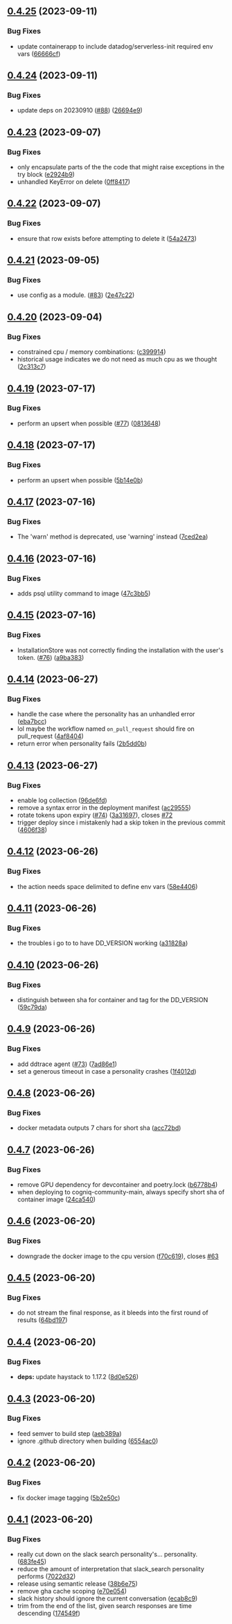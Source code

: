 ## [0.4.25](https://github.com/CogniQ/CogniQ/compare/v0.4.24...v0.4.25) (2023-09-11)


### Bug Fixes

* update containerapp to include datadog/serverless-init required env vars ([66666cf](https://github.com/CogniQ/CogniQ/commit/66666cfac9cf48472a03bf00d6dab559816d1623))

## [0.4.24](https://github.com/CogniQ/CogniQ/compare/v0.4.23...v0.4.24) (2023-09-11)


### Bug Fixes

* update deps on 20230910 ([#88](https://github.com/CogniQ/CogniQ/issues/88)) ([26694e9](https://github.com/CogniQ/CogniQ/commit/26694e9ad82b71a3bb4d9d91f4fefba2d7f70dd8))

## [0.4.23](https://github.com/CogniQ/CogniQ/compare/v0.4.22...v0.4.23) (2023-09-07)


### Bug Fixes

* only encapsulate parts of the the code that might raise exceptions in the try block ([e2924b9](https://github.com/CogniQ/CogniQ/commit/e2924b9ecd8c8c338c2570f636b1a13f9aea3fd5))
* unhandled KeyError on delete ([0ff8417](https://github.com/CogniQ/CogniQ/commit/0ff8417531ad628c3cf13f7e4466389fb18480c1))

## [0.4.22](https://github.com/CogniQ/CogniQ/compare/v0.4.21...v0.4.22) (2023-09-07)


### Bug Fixes

* ensure that row exists before attempting to delete it ([54a2473](https://github.com/CogniQ/CogniQ/commit/54a247367b2130e88061f02273cf22b0f21d4634))

## [0.4.21](https://github.com/CogniQ/CogniQ/compare/v0.4.20...v0.4.21) (2023-09-05)


### Bug Fixes

* use config as a module.  ([#83](https://github.com/CogniQ/CogniQ/issues/83)) ([2e47c22](https://github.com/CogniQ/CogniQ/commit/2e47c22ba0c0fe4846637bbc758aa52a5f15fac2))

## [0.4.20](https://github.com/CogniQ/CogniQ/compare/v0.4.19...v0.4.20) (2023-09-04)


### Bug Fixes

* constrained cpu / memory combinations: ([c399914](https://github.com/CogniQ/CogniQ/commit/c399914fafbb9208f2daa9e80431897d1898de87))
* historical usage indicates we do not need as much cpu as we thought ([2c313c7](https://github.com/CogniQ/CogniQ/commit/2c313c70950f7f71fae8e0ab461ef6149ddf31c3))

## [0.4.19](https://github.com/CogniQ/CogniQ/compare/v0.4.18...v0.4.19) (2023-07-17)


### Bug Fixes

* perform an upsert when possible ([#77](https://github.com/CogniQ/CogniQ/issues/77)) ([0813648](https://github.com/CogniQ/CogniQ/commit/08136481fe8c4b6610570671f8c880b4d8726599))

## [0.4.18](https://github.com/CogniQ/CogniQ/compare/v0.4.17...v0.4.18) (2023-07-17)


### Bug Fixes

* perform an upsert when possible ([5b14e0b](https://github.com/CogniQ/CogniQ/commit/5b14e0bc6effe41cf81669bf67ff7f5db651188e))

## [0.4.17](https://github.com/CogniQ/CogniQ/compare/v0.4.16...v0.4.17) (2023-07-16)


### Bug Fixes

* The 'warn' method is deprecated, use 'warning' instead ([7ced2ea](https://github.com/CogniQ/CogniQ/commit/7ced2ea9032ba7e49209ad55e7747e2c4dcc7c82))

## [0.4.16](https://github.com/CogniQ/CogniQ/compare/v0.4.15...v0.4.16) (2023-07-16)


### Bug Fixes

* adds psql utility command to image ([47c3bb5](https://github.com/CogniQ/CogniQ/commit/47c3bb5c0c2eeda2096d2775339f69b93507338b))

## [0.4.15](https://github.com/CogniQ/CogniQ/compare/v0.4.14...v0.4.15) (2023-07-16)


### Bug Fixes

* InstallationStore was not correctly finding the installation with the user's token. ([#76](https://github.com/CogniQ/CogniQ/issues/76)) ([a9ba383](https://github.com/CogniQ/CogniQ/commit/a9ba38357b37b096cf6454abd588c35fc3fc2e13))

## [0.4.14](https://github.com/CogniQ/CogniQ/compare/v0.4.13...v0.4.14) (2023-06-27)


### Bug Fixes

* handle the case where the personality has an unhandled error ([eba7bcc](https://github.com/CogniQ/CogniQ/commit/eba7bcce3412827821762bef61f9d7b4d7519ebf))
* lol maybe the workflow named `on_pull_request` should fire on pull_request ([4af8404](https://github.com/CogniQ/CogniQ/commit/4af84044a932399e404f54433061a6dd29bb811e))
* return error when personality fails ([2b5dd0b](https://github.com/CogniQ/CogniQ/commit/2b5dd0baf6c422031a628b97ab5203215c2b14af))

## [0.4.13](https://github.com/CogniQ/CogniQ/compare/v0.4.12...v0.4.13) (2023-06-27)


### Bug Fixes

* enable log collection ([96de6fd](https://github.com/CogniQ/CogniQ/commit/96de6fd81cbbeb12a030a04a4ac7aac6c498c111))
* remove a syntax error in the deployment manifest ([ac29555](https://github.com/CogniQ/CogniQ/commit/ac295559f0357bf98edc07b1aedaa062b59f5b1e))
* rotate tokens upon expiry ([#74](https://github.com/CogniQ/CogniQ/issues/74)) ([3a31697](https://github.com/CogniQ/CogniQ/commit/3a31697651e5e76fe1371d188706e3165599bc7f)), closes [#72](https://github.com/CogniQ/CogniQ/issues/72)
* trigger deploy since i mistakenly had a skip token in the previous commit ([4606f38](https://github.com/CogniQ/CogniQ/commit/4606f38c8126254ad3feda91f0112837dfb19474))

## [0.4.12](https://github.com/CogniQ/CogniQ/compare/v0.4.11...v0.4.12) (2023-06-26)


### Bug Fixes

* the action needs space delimited to define env vars ([58e4406](https://github.com/CogniQ/CogniQ/commit/58e4406ff12ac7110dde30f126dedaa3fde1b4cb))

## [0.4.11](https://github.com/CogniQ/CogniQ/compare/v0.4.10...v0.4.11) (2023-06-26)


### Bug Fixes

* the troubles i go to to have DD_VERSION working ([a31828a](https://github.com/CogniQ/CogniQ/commit/a31828afbd4ffb4329d9080464faeae984e40b64))

## [0.4.10](https://github.com/CogniQ/CogniQ/compare/v0.4.9...v0.4.10) (2023-06-26)


### Bug Fixes

* distinguish between sha for container and tag for the DD_VERSION ([59c79da](https://github.com/CogniQ/CogniQ/commit/59c79da27dd132334cb31570d2b9d0eb11fec8f6))

## [0.4.9](https://github.com/CogniQ/CogniQ/compare/v0.4.8...v0.4.9) (2023-06-26)


### Bug Fixes

* add ddtrace agent ([#73](https://github.com/CogniQ/CogniQ/issues/73)) ([7ad86e1](https://github.com/CogniQ/CogniQ/commit/7ad86e1fdedbaa57d140638fd40e2e5af88146d3))
* set a generous timeout in case a personality crashes ([1f4012d](https://github.com/CogniQ/CogniQ/commit/1f4012d3f1fdd5e11821373fd222a22761d681ae))

## [0.4.8](https://github.com/CogniQ/CogniQ/compare/v0.4.7...v0.4.8) (2023-06-26)


### Bug Fixes

* docker metadata outputs 7 chars for short sha ([acc72bd](https://github.com/CogniQ/CogniQ/commit/acc72bd611b17cf44ceead100aaa649176255e21))

## [0.4.7](https://github.com/CogniQ/CogniQ/compare/v0.4.6...v0.4.7) (2023-06-26)


### Bug Fixes

* remove GPU dependency for devcontainer and poetry.lock ([b6778b4](https://github.com/CogniQ/CogniQ/commit/b6778b48a3da5814ad9c8687c8d0e2db169b6924))
* when deploying to cogniq-community-main, always specify short sha of container image ([24ca540](https://github.com/CogniQ/CogniQ/commit/24ca5402752348e29ceafad3c52bb9a91106d45c))

## [0.4.6](https://github.com/CogniQ/CogniQ/compare/v0.4.5...v0.4.6) (2023-06-20)


### Bug Fixes

* downgrade the docker image to the cpu version ([f70c619](https://github.com/CogniQ/CogniQ/commit/f70c619de942e8287282dde6cfc549b501d30099)), closes [#63](https://github.com/CogniQ/CogniQ/issues/63)

## [0.4.5](https://github.com/CogniQ/CogniQ/compare/v0.4.4...v0.4.5) (2023-06-20)


### Bug Fixes

* do not stream the final response, as it bleeds into the first round of results ([64bd197](https://github.com/CogniQ/CogniQ/commit/64bd197dc714465eedd968be1bf45f01c08ba30c))

## [0.4.4](https://github.com/CogniQ/CogniQ/compare/v0.4.3...v0.4.4) (2023-06-20)


### Bug Fixes

* **deps:** update haystack to 1.17.2 ([8d0e526](https://github.com/CogniQ/CogniQ/commit/8d0e526caf4b8f56858249e9cb0e72c30c6ae4dc))

## [0.4.3](https://github.com/CogniQ/CogniQ/compare/v0.4.2...v0.4.3) (2023-06-20)


### Bug Fixes

* feed semver to build step ([aeb389a](https://github.com/CogniQ/CogniQ/commit/aeb389a2c1e0f7ecdcf8f4256dd2adb772377412))
* ignore .github directory when building ([6554ac0](https://github.com/CogniQ/CogniQ/commit/6554ac0691a5cf7020cedc6178c01b4900952cd9))

## [0.4.2](https://github.com/CogniQ/CogniQ/compare/v0.4.1...v0.4.2) (2023-06-20)


### Bug Fixes

* fix docker image tagging ([5b2e50c](https://github.com/CogniQ/CogniQ/commit/5b2e50c3fc7a29250969aa04932a0a7c1b23ce7c))

## [0.4.1](https://github.com/CogniQ/CogniQ/compare/v0.4.0...v0.4.1) (2023-06-20)


### Bug Fixes

* really cut down on the slack search personality's... personality. ([683fe45](https://github.com/CogniQ/CogniQ/commit/683fe458495bd7746d68d0a27dffd9e064ba1205))
* reduce the amount of interpretation that slack_search personality performs ([7022d32](https://github.com/CogniQ/CogniQ/commit/7022d322ad5da3dd8bc7c724b63207eb1eb40e93))
* release using semantic release ([38b6e75](https://github.com/CogniQ/CogniQ/commit/38b6e75454db0d8e1908125960a0a71880d22c91))
* remove gha cache scoping ([e70e054](https://github.com/CogniQ/CogniQ/commit/e70e05456981b1773e5469904c51bece4bce5f8e))
* slack history should ignore the current conversation ([ecab8c9](https://github.com/CogniQ/CogniQ/commit/ecab8c95d452b9c958b5ce984d28a10ce4c6270d))
* trim from the end of the list, given search responses are time descending ([174549f](https://github.com/CogniQ/CogniQ/commit/174549f2027a66107699bd1db29c252ba74023f3))
